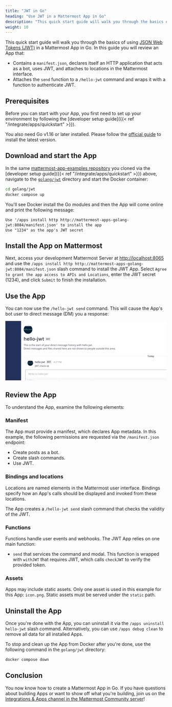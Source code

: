 ```yaml
---
title: "JWT in Go"
heading: "Use JWT in a Mattermost App in Go"
description: "This quick start guide will walk you through the basics of using JWT in a Mattermost App in Go."
weight: 10
---
```


This quick start guide will walk you through the basics of using [JSON Web Tokens (JWT)](https://jwt.io/) in a Mattermost App in Go. In this guide you will review an App that:

- Contains a `manifest.json`, declares itself an HTTP application that acts as a bot, uses JWT, and attaches to locations in the Mattermost interface.
- Attaches the `send` function to a `/hello-jwt` command and wraps it with a function to authenticate JWT.

## Prerequisites

Before you can start with your App, you first need to set up your environment by following the [developer setup guide]({{< ref "/integrate/apps/quickstart" >}}).

You also need Go v1.16 or later installed. Please follow the [official guide](https://golang.org/doc/install) to install the latest version.

## Download and start the App

In the same [mattermost-app-examples repository](https://github.com/mattermost/mattermost-app-examples) you cloned via the [developer setup guide]({{< ref "/integrate/apps/quickstart" >}}) above, navigate to the [`golang/jwt`](https://github.com/mattermost/mattermost-app-examples/tree/master/golang/jwt) directory and start the Docker container:

```sh
cd golang/jwt
docker compose up
```

You'll see Docker install the Go modules and then the App will come online and print the following message:

```
Use '/apps install http http://mattermost-apps-golang-jwt:8084/manifest.json' to install the app
Use "1234" as the app's JWT secret
```

## Install the App on Mattermost

Next, access your development Mattermost Server at [http://localhost:8065](http://localhost:8065) and use the `/apps install http http://mattermost-apps-golang-jwt:8084/manifest.json` slash command to install the JWT App. Select `Agree to grant the app access to APIs and Locations`, enter the JWT secret (1234), and click `Submit` to finish the installation.

## Use the App

You can now use the `/hello-jwt send` command. This will cause the App's bot user to direct message (DM) you a response:

![image](response.png)

## Review the App

To understand the App, examine the following elements:

### Manifest

The App must provide a manifest, which declares App metadata. In this example, the following permissions are requested via the `/manifest.json` endpoint:

- Create posts as a bot.
- Create slash commands.
- Use JWT.

### Bindings and locations

Locations are named elements in the Mattermost user interface. Bindings specify how an App's calls should be displayed and invoked from these locations.

The App creates a `/hello-jwt send` slash command that checks the validity of the JWT.

### Functions

Functions handle user events and webhooks. The JWT App relies on one main function:

- `send` that services the command and modal. This function is wrapped with `withJWT` that requires JWT, which calls `checkJWT` to verify the provided token.

### Assets

Apps may include static assets. Only one asset is used in this example for this App: `icon.png`. Static assets must be served under the `static` path.

## Uninstall the App

Once you're done with the App, you can uninstall it via the `/apps uninstall hello-jwt` slash command. Alternatively, you can use `/apps debug clean` to remove all data for all installed Apps.

To stop and clean up the App from Docker after you're done, use the following command in the `golang/jwt` directory:

```sh
docker compose down
```

## Conclusion

You now know how to create a Mattermost App in Go. If you have questions about building Apps or want to show off what you're building, join us on the [Integrations & Apps channel in the Mattermost Community server](https://community.mattermost.com/core/channels/integrations)!
